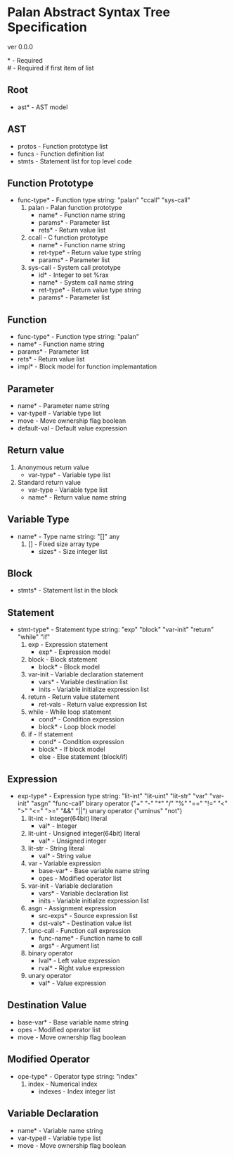 Palan Abstract Syntax Tree Specification
========================================

ver 0.0.0  

\* - Required  
\# - Required if first item of list 

Root
----
* ast\* - AST model

AST
---
* protos - Function prototype list
* funcs - Function definition list
* stmts - Statement list for top level code

Function Prototype
------------------
* func-type\* - Function type string: "palan" "ccall" "sys-call"
	1. palan - Palan function prototype
		* name\* - Function name string
		* params\* - Parameter list
		* rets\* - Return value list
	2. ccall - C function prototype
		* name\* - Function name string
		* ret-type\* - Return value type string
		* params\* - Parameter list
	3. sys-call - System call prototype
		* id\* - Integer to set %rax
		* name\* - System call name string
		* ret-type\* - Return value type string
		* params\* - Parameter list

Function
--------
* func-type\* - Function type string: "palan"
* name\* - Function name string
* params\* - Parameter list
* rets\* - Return value list
* impl\* - Block model for function implemantation

Parameter
---------
* name\* - Parameter name string
* var-type\# - Variable type list
* move - Move ownership flag boolean
* default-val - Default value expression

Return value
------------
1. Anonymous return value
	* var-type\* - Variable type list
2. Standard return value
	* var-type - Variable type list
	* name\* - Return value name string

Variable Type
-------------
* name\* - Type name string: "[]" any
	1. [] - Fixed size array type
		* sizes\* - Size integer list

Block
------
* stmts\* - Statement list in the block

Statement
---------
* stmt-type\* - Statement type string:
	"exp" "block" "var-init" "return" "while" "if"
	1. exp - Expression statement
		* exp\* - Expression model
	2. block - Block statement
		* block\* - Block model
	3. var-init - Variable declaration statement
		* vars\* - Variable destination list
		* inits - Variable initialize expression list
	4. return - Return value statement
		* ret-vals - Return value expression list
	5. while - While loop statement
		* cond\* - Condition expression
		* block\* - Loop block model
	6. if - If statement
		* cond\* - Condition expression
		* block\* - If block model
		* else - Else statement (block/if)

Expression
----------
* exp-type\* - Expression type string:
	"lit-int" "lit-uint" "lit-str" "var"
	"var-init" "asgn" "func-call" 
	birary operator ("+" "-" "*" "/" "%" "==" "!=" "<" ">" "<=" ">=" "&&" "||")
	unary operator ("uminus" "not")
	1. lit-int - Integer(64bit) literal
		* val\* - Integer
	2. lit-uint - Unsigned integer(64bit) literal
		* val\* - Unsigned integer
	3. lit-str - String literal
		* val\* - String value
	4. var - Variable expression
		* base-var\* - Base variable name string
		* opes - Modified operator list
	5. var-init - Variable declaration
		* vars\* - Variable declaration list
		* inits - Variable initialize expression list
	6. asgn - Assignment expression
		* src-exps\* - Source expression list
		* dst-vals\* - Destination value list
	7. func-call - Function call expression
		* func-name\* - Function name to call
		* args\* - Argument list
	8. binary operator
		* lval\* -	Left value expression
		* rval\* -	Right value expression
	9. unary operator
		* val\* -	Value expression

Destination Value
------------------
* base-var\* - Base variable name string
* opes - Modified operator list
* move - Move ownership flag boolean

Modified Operator
-----------------
* ope-type\* - Operator type string: "index"
	1. index - Numerical index
		* indexes - Index integer list

Variable Declaration
--------------------
* name\* - Variable name string
* var-type\# - Variable type list
* move - Move ownership flag boolean

